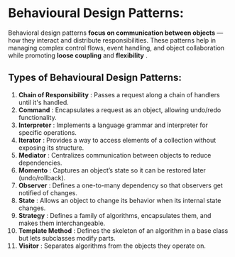 # Behavioural Design Patterns:

Behavioral design patterns  **focus on communication between objects** —how they interact and distribute responsibilities. These patterns help in managing complex control flows, event handling, and object collaboration while promoting **loose coupling** and  **flexibility** .


## Types of Behavioural Design Patterns:

1) **Chain of Responsibility** : Passes a request along a chain of handlers until it's handled.
2) **Command** : Encapsulates a request as an object, allowing undo/redo functionality.
3) **Interpreter** : Implements a language grammar and interpreter for specific operations.
4) **Iterator** : Provides a way to access elements of a collection  without exposing its structure.
5) **Mediator** : Centralizes communication between objects to reduce dependencies.
6) **Momento** : Captures an object’s state so it can be restored later (undo/rollback).
7) **Observer** : Defines a one-to-many dependency so that observers get notified of changes.
8) **State** : Allows an object to change its behavior when its internal state changes.
9) **Strategy** : Defines a family of algorithms, encapsulates them, and makes them interchangeable.
10) **Template Method** : Defines the skeleton of an algorithm in a base class but lets subclasses modify parts.
11) **Visitor** : Separates algorithms from the objects they operate on.
